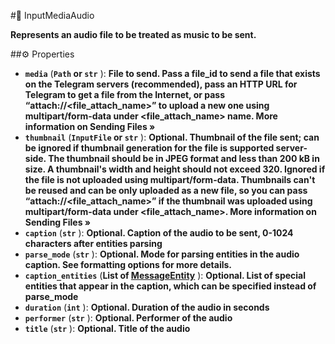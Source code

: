 #🔮 InputMediaAudio

**Represents an audio file to be treated as music to be sent.**

##⚙️ Properties

- **`media`** (**`Path` or `str`** ): **File to send. Pass a file_id to send a file that exists on the Telegram servers (recommended), pass an
HTTP URL for Telegram to get a file from the Internet, or pass “attach://<file_attach_name>” to upload a new one using
multipart/form-data under <file_attach_name> name. More information on Sending Files »**
- **`thumbnail`** (**`InputFile` or `str`** ): **Optional. Thumbnail of the file sent; can be ignored if thumbnail generation for the file is supported
server-side. The thumbnail should be in JPEG format and less than 200 kB in size. A thumbnail's width and height should
not exceed 320. Ignored if the file is not uploaded using multipart/form-data. Thumbnails can't be reused and can be
only uploaded as a new file, so you can pass “attach://<file_attach_name>” if the thumbnail was uploaded using
multipart/form-data under <file_attach_name>. More information on Sending Files »**
- **`caption`** (**`str`** ): **Optional. Caption of the audio to be sent, 0-1024 characters after entities parsing**
- **`parse_mode`** (**`str`** ): **Optional. Mode for parsing entities in the audio caption. See formatting options for more
details.**
- **`caption_entities`** (**List of [MessageEntity](MessageEntity.md)** ): **Optional. List of special entities that appear in the caption, which can be specified
instead of parse_mode**
- **`duration`** (**`int`** ): **Optional. Duration of the audio in seconds**
- **`performer`** (**`str`** ): **Optional. Performer of the audio**
- **`title`** (**`str`** ): **Optional. Title of the audio**
